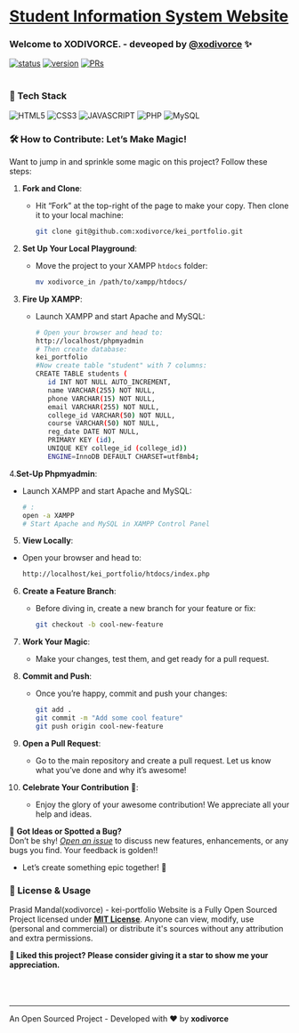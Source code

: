 # [Student Information System Website](https://github.com/xodivorce/kei-portfolio)

### Welcome to XODIVORCE. - deveoped by [@xodivorce](https://instagram.com/xodivorce) ✨
[![status](https://img.shields.io/badge/status-active-brightgreen.svg?style=flat)](https://github.com/xodivorce/xodivorce-portfolio/)
[![version](https://img.shields.io/badge/version-v1.0.8-yellow.svg?style=flat)](https://github.com/xodivorce/xodivorce-portfolio/)
[![PRs](https://img.shields.io/badge/PRs-welcome-blue.svg?style=flat)](https://github.com/xodivorce/xodivorce-portfolio/)
<br></br>

### 📌 Tech Stack
![HTML5](https://img.shields.io/badge/html5-%23E34F26.svg?style=for-the-badge&logo=html5&logoColor=white)
![CSS3](https://img.shields.io/badge/css3-%231572B6.svg?style=for-the-badge&logo=css3&logoColor=white)
![JAVASCRIPT](https://img.shields.io/badge/javascript-%23323330.svg?style=for-the-badge&logo=javascript&logoColor=%23F7DF1E)
![PHP](https://img.shields.io/badge/php-%23777BB4.svg?style=for-the-badge&logo=php&logoColor=white)
![MySQL](https://img.shields.io/badge/mysql-%2300f.svg?style=for-the-badge&logo=mysql&logoColor=white)


### 🛠️ How to Contribute: Let’s Make Magic!

Want to jump in and sprinkle some magic on this project? Follow these steps:

1. **Fork and Clone**:
   - Hit “Fork” at the top-right of the page to make your copy. Then clone it to your local machine:
     ```bash
     git clone git@github.com:xodivorce/kei_portfolio.git
     ```

2. **Set Up Your Local Playground**:
   - Move the project to your XAMPP `htdocs` folder:
     ```bash
     mv xodivorce_in /path/to/xampp/htdocs/
     ```

3. **Fire Up XAMPP**:
   - Launch XAMPP and start Apache and MySQL:
     ```bash
     # Open your browser and head to:
     http://localhost/phpmyadmin
     # Then create database:
	 kei_portfolio
	 #Now create table "student" with 7 columns:
	 CREATE TABLE students (
		id INT NOT NULL AUTO_INCREMENT,
		name VARCHAR(255) NOT NULL,
		phone VARCHAR(15) NOT NULL,
		email VARCHAR(255) NOT NULL,
		college_id VARCHAR(50) NOT NULL,
		course VARCHAR(50) NOT NULL,
		reg_date DATE NOT NULL,
		PRIMARY KEY (id),
		UNIQUE KEY college_id (college_id))
		ENGINE=InnoDB DEFAULT CHARSET=utf8mb4;
     ```

4.**Set-Up Phpmyadmin**:
 - Launch XAMPP and start Apache and MySQL:
     ```bash
     # :
     open -a XAMPP
     # Start Apache and MySQL in XAMPP Control Panel
     ```

 5. **View Locally**:
   - Open your browser and head to:
     ```bash
     http://localhost/kei_portfolio/htdocs/index.php
     ```

6. **Create a Feature Branch**:
   - Before diving in, create a new branch for your feature or fix:
     ```bash
     git checkout -b cool-new-feature
     ```

7. **Work Your Magic**:
   - Make your changes, test them, and get ready for a pull request.

8. **Commit and Push**:
   - Once you’re happy, commit and push your changes:
     ```bash
     git add .
     git commit -m "Add some cool feature"
     git push origin cool-new-feature
     ```

9. **Open a Pull Request**:
   - Go to the main repository and create a pull request. Let us know what you’ve done and why it’s awesome!

10. **Celebrate Your Contribution** 🎉:
    - Enjoy the glory of your awesome contribution! We appreciate all your help and ideas.

🚀 **Got Ideas or Spotted a Bug?**  
Don’t be shy! [*Open an issue*](https://github.com/xodivorce/kei_portfolio/issues) to discuss new features, enhancements, or any bugs you find. Your feedback is golden!!

- Let’s create something epic together! 🌟


### 📝 License & Usage

Prasid Mandal(xodivorce) - kei-portfolio Website is a Fully Open Sourced Project licensed under [**MIT License**](LICENSE.txt). Anyone can view, modify, use (personal and commercial) or distribute it's sources without any attribution and extra permissions.

**🌟 Liked this project? Please consider giving it a star to show me your appreciation.**
<br></br>
<br></br>

****

An Open Sourced Project - Developed with ❤️ by **xodivorce**

